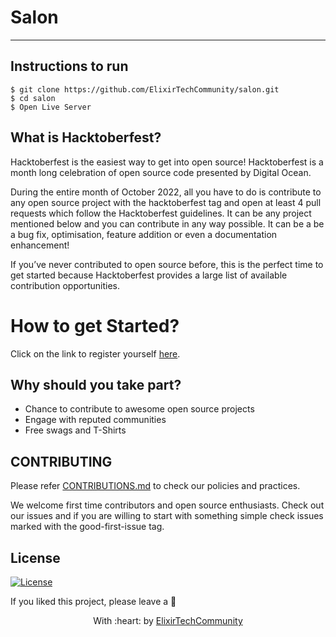 
<h1>
  Salon
</h1>


---

## Instructions to run
```
$ git clone https://github.com/ElixirTechCommunity/salon.git
$ cd salon
$ Open Live Server
```

<h2>
 What is Hacktoberfest?
</h2>
Hacktoberfest is the easiest way to get into open source! Hacktoberfest is a month long celebration of open source code presented by Digital Ocean.

During the entire month of October 2022, all you have to do is contribute to any open source project with the hacktoberfest tag and open at least 4 pull requests which follow the Hacktoberfest guidelines. It can be any project mentioned below and you can contribute in any way possible. It can be a be a bug fix, optimisation, feature addition or even a documentation enhancement! 

If you’ve never contributed to open source before, this is the perfect time to get started because Hacktoberfest provides a large list of available contribution opportunities.

<h1>
How to get Started?
</h1>

Click on the link to register yourself [here](https://hacktoberfest.com/).

## Why should you take part?
- Chance to contribute to awesome open source projects 
- Engage with reputed communities
- Free swags and T-Shirts 

## CONTRIBUTING

Please refer [CONTRIBUTIONS.md](contributing.md) to check our policies and practices.

We welcome first time contributors and open source enthusiasts. Check out our issues and if you are willing to start with something simple check issues marked with the good-first-issue tag.

## License
[![License](http://img.shields.io/:license-mit-blue.svg?style=flat-square)](http://badges.mit-license.org)

If you liked this project, please leave a 🌟

<p align="center">
	With :heart: by <a href="https://github.com/ElixirTechCommunity" target="_blank">ElixirTechCommunity</a>
</p>

